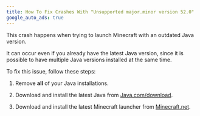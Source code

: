 ```yaml
---
title: How To Fix Crashes With "Unsupported major.minor version 52.0"
google_auto_ads: true
---
```

This crash happens when trying to launch Minecraft with an outdated Java version.

It can occur even if you already have the latest Java version, since it is possible to have multiple Java versions installed at the same time.

To fix this issue, follow these steps:

1. Remove **all** of your Java installations.

2. Download and install the latest Java from [Java.com/download](https://www.java.com/download/).

3. Download and install the latest Minecraft launcher from [Minecraft.net](https://minecraft.net/).
